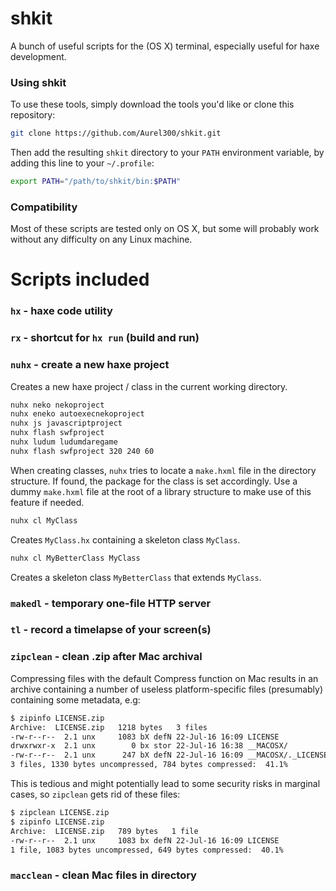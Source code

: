 shkit
===
A bunch of useful scripts for the (OS X) terminal, especially useful for haxe development.

### Using shkit

To use these tools, simply download the tools you'd like or clone this repository:

```bash
git clone https://github.com/Aurel300/shkit.git
```

Then add the resulting `shkit` directory to your `PATH` environment variable, by adding this line to your `~/.profile`:

```bash
export PATH="/path/to/shkit/bin:$PATH"
```

### Compatibility

Most of these scripts are tested only on OS X, but some will probably work without any difficulty on any Linux machine.

Scripts included
===

### `hx` - haxe code utility

### `rx` - shortcut for `hx run` (build and run)

### `nuhx` - create a new haxe project

Creates a new haxe project / class in the current working directory.

```bash
nuhx neko nekoproject
nuhx eneko autoexecnekoproject
nuhx js javascriptproject
nuhx flash swfproject
nuhx ludum ludumdaregame
nuhx flash swfproject 320 240 60
```

When creating classes, `nuhx` tries to locate a `make.hxml` file in the directory structure. If found, the package for the class is set accordingly. Use a dummy `make.hxml` file at the root of a library structure to make use of this feature if needed.

```bash
nuhx cl MyClass
```

Creates `MyClass.hx` containing a skeleton class `MyClass`.

```bash
nuhx cl MyBetterClass MyClass
```

Creates a skeleton class `MyBetterClass` that extends `MyClass`.

### `makedl` - temporary one-file HTTP server

### `tl` - record a timelapse of your screen(s)

### `zipclean` - clean .zip after Mac archival

Compressing files with the default Compress function on Mac results in an archive containing a number of useless platform-specific files (presumably) containing some metadata, e.g:

```bash
$ zipinfo LICENSE.zip
Archive:  LICENSE.zip   1218 bytes   3 files
-rw-r--r--  2.1 unx     1083 bX defN 22-Jul-16 16:09 LICENSE
drwxrwxr-x  2.1 unx        0 bx stor 22-Jul-16 16:38 __MACOSX/
-rw-r--r--  2.1 unx      247 bX defN 22-Jul-16 16:09 __MACOSX/._LICENSE
3 files, 1330 bytes uncompressed, 784 bytes compressed:  41.1%
```

This is tedious and might potentially lead to some security risks in marginal cases, so `zipclean` gets rid of these files:

```bash
$ zipclean LICENSE.zip
$ zipinfo LICENSE.zip
Archive:  LICENSE.zip   789 bytes   1 file
-rw-r--r--  2.1 unx     1083 bx defN 22-Jul-16 16:09 LICENSE
1 file, 1083 bytes uncompressed, 649 bytes compressed:  40.1%
```

### `macclean` - clean Mac files in directory